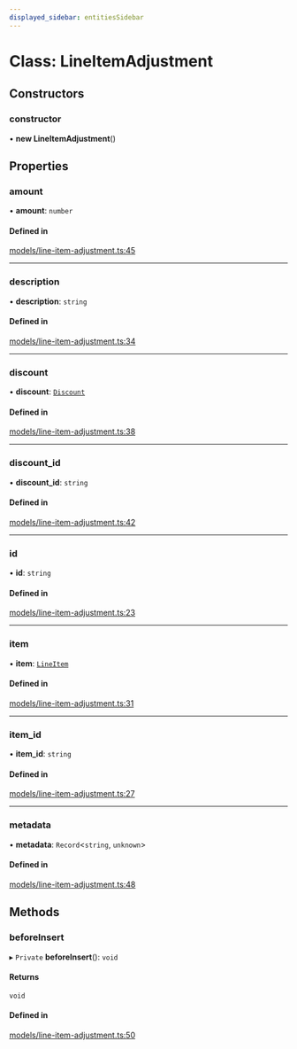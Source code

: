 ```yaml
---
displayed_sidebar: entitiesSidebar
---
```


# Class: LineItemAdjustment

## Constructors

### constructor

• **new LineItemAdjustment**()

## Properties

### amount

• **amount**: `number`

#### Defined in

[models/line-item-adjustment.ts:45](https://github.com/chiubaca/medusa/blob/c14b68fb7/packages/medusa/src/models/line-item-adjustment.ts#L45)

___

### description

• **description**: `string`

#### Defined in

[models/line-item-adjustment.ts:34](https://github.com/chiubaca/medusa/blob/c14b68fb7/packages/medusa/src/models/line-item-adjustment.ts#L34)

___

### discount

• **discount**: [`Discount`](Discount.md)

#### Defined in

[models/line-item-adjustment.ts:38](https://github.com/chiubaca/medusa/blob/c14b68fb7/packages/medusa/src/models/line-item-adjustment.ts#L38)

___

### discount\_id

• **discount\_id**: `string`

#### Defined in

[models/line-item-adjustment.ts:42](https://github.com/chiubaca/medusa/blob/c14b68fb7/packages/medusa/src/models/line-item-adjustment.ts#L42)

___

### id

• **id**: `string`

#### Defined in

[models/line-item-adjustment.ts:23](https://github.com/chiubaca/medusa/blob/c14b68fb7/packages/medusa/src/models/line-item-adjustment.ts#L23)

___

### item

• **item**: [`LineItem`](LineItem.md)

#### Defined in

[models/line-item-adjustment.ts:31](https://github.com/chiubaca/medusa/blob/c14b68fb7/packages/medusa/src/models/line-item-adjustment.ts#L31)

___

### item\_id

• **item\_id**: `string`

#### Defined in

[models/line-item-adjustment.ts:27](https://github.com/chiubaca/medusa/blob/c14b68fb7/packages/medusa/src/models/line-item-adjustment.ts#L27)

___

### metadata

• **metadata**: `Record`<`string`, `unknown`\>

#### Defined in

[models/line-item-adjustment.ts:48](https://github.com/chiubaca/medusa/blob/c14b68fb7/packages/medusa/src/models/line-item-adjustment.ts#L48)

## Methods

### beforeInsert

▸ `Private` **beforeInsert**(): `void`

#### Returns

`void`

#### Defined in

[models/line-item-adjustment.ts:50](https://github.com/chiubaca/medusa/blob/c14b68fb7/packages/medusa/src/models/line-item-adjustment.ts#L50)
